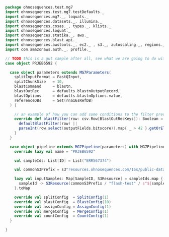 
```scala
package ohnosequences.test.mg7
import ohnosequences.test.mg7.testDefaults._
import ohnosequences.mg7._, loquats._
import ohnosequences.datasets._, illumina._
import ohnosequences.cosas._, types._, klists._
import ohnosequences.loquat._
import ohnosequences.statika._, aws._
import ohnosequences.blast.api._
import ohnosequences.awstools._, ec2._ , s3._, autoscaling._, regions._
import com.amazonaws.auth._, profile._

// TODO this is a gut sample after all, see what we are going to do with this
case object PRJEB6592 {

  case object parameters extends MG7Parameters(
    splitInputFormat = FastQInput,
    splitChunkSize   = 10,
    blastCommand     = blastn,
    blastOutRec      = defaults.blastnOutputRecord,
    blastOptions     = defaults.blastnOptions.value,
    referenceDBs     = Set(rna16sRefDB)
  ) {

    // an example of how you can add some conditions to the filter predicate
    override def blastFilter(row: csv.Row[BlastOutRecKeys]): Boolean = {
      defaultBlastFilter(row) ||
      parseInt(row.select(outputFields.bitscore)).map{ _ > 42 }.getOrElse(false)
    }
  }

  case object pipeline extends MG7Pipeline(parameters) with MG7PipelineDefaults {
    override lazy val name = "PRJEB6592"

    val sampleIds: List[ID] = List("ERR567374")

    val commonS3Prefix = s3"resources.ohnosequences.com/16s/public-datasets/PRJEB6592"/

    lazy val inputSamples: Map[SampleID, S3Resource] = sampleIds.map { sampleId =>
      sampleId -> S3Resource(commonS3Prefix / "flash-test" / s"${sampleId}.merged.fastq")
    }.toMap

    override val splitConfig  = SplitConfig(1)
    override val blastConfig  = BlastConfig(10)
    override val assignConfig = AssignConfig(1)
    override val mergeConfig  = MergeConfig(1)
    override val countConfig  = CountConfig(1)
  }

}

```




[main/scala/mg7/bundles.scala]: ../../../../main/scala/mg7/bundles.scala.md
[main/scala/mg7/configs.scala]: ../../../../main/scala/mg7/configs.scala.md
[main/scala/mg7/csv.scala]: ../../../../main/scala/mg7/csv.scala.md
[main/scala/mg7/data.scala]: ../../../../main/scala/mg7/data.scala.md
[main/scala/mg7/defaults.scala]: ../../../../main/scala/mg7/defaults.scala.md
[main/scala/mg7/loquats/1.flash.scala]: ../../../../main/scala/mg7/loquats/1.flash.scala.md
[main/scala/mg7/loquats/2.split.scala]: ../../../../main/scala/mg7/loquats/2.split.scala.md
[main/scala/mg7/loquats/3.blast.scala]: ../../../../main/scala/mg7/loquats/3.blast.scala.md
[main/scala/mg7/loquats/4.assign.scala]: ../../../../main/scala/mg7/loquats/4.assign.scala.md
[main/scala/mg7/loquats/5.merge.scala]: ../../../../main/scala/mg7/loquats/5.merge.scala.md
[main/scala/mg7/loquats/6.count.scala]: ../../../../main/scala/mg7/loquats/6.count.scala.md
[main/scala/mg7/package.scala]: ../../../../main/scala/mg7/package.scala.md
[main/scala/mg7/parameters.scala]: ../../../../main/scala/mg7/parameters.scala.md
[main/scala/mg7/pipeline.scala]: ../../../../main/scala/mg7/pipeline.scala.md
[main/scala/mg7/referenceDB.scala]: ../../../../main/scala/mg7/referenceDB.scala.md
[test/scala/mg7/counts.scala]: ../counts.scala.md
[test/scala/mg7/fqnames.scala]: ../fqnames.scala.md
[test/scala/mg7/mock/illumina.scala]: ../mock/illumina.scala.md
[test/scala/mg7/mock/pacbio.scala]: ../mock/pacbio.scala.md
[test/scala/mg7/PRJEB6592/PRJEB6592.scala]: PRJEB6592.scala.md
[test/scala/mg7/referenceDBs.scala]: ../referenceDBs.scala.md
[test/scala/mg7/taxonomy.scala]: ../taxonomy.scala.md
[test/scala/mg7/testData.scala]: ../testData.scala.md
[test/scala/mg7/testDefaults.scala]: ../testDefaults.scala.md